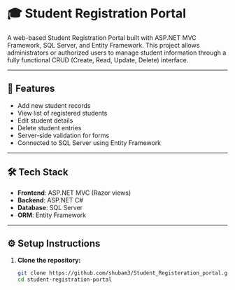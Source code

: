# 🎓 Student Registration Portal

A web-based Student Registration Portal built with ASP.NET MVC Framework, SQL Server, and Entity Framework. This project allows administrators or authorized users to manage student information through a fully functional CRUD (Create, Read, Update, Delete) interface.

---

## 🚀 Features

- Add new student records
- View list of registered students
- Edit student details
- Delete student entries
- Server-side validation for forms
- Connected to SQL Server using Entity Framework

---

## 🛠️ Tech Stack

- **Frontend**: ASP.NET MVC (Razor views)
- **Backend**: ASP.NET C#
- **Database**: SQL Server
- **ORM**: Entity Framework

---

## ⚙️ Setup Instructions

1. **Clone the repository:**
   ```bash
   git clone https://github.com/shubam3/Student_Registeration_portal.git
   cd student-registration-portal
